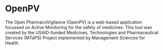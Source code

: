# OpenPV
The Open PharmacoVigilance (OpenPV) is a web-based application focussed on Active Monitoring for the safety of medicines. This tool was created by the USAID-funded Medicines, Technologies and Pharmaceutical Services (MTaPS) Project implemented by Management Sciences for Health.
